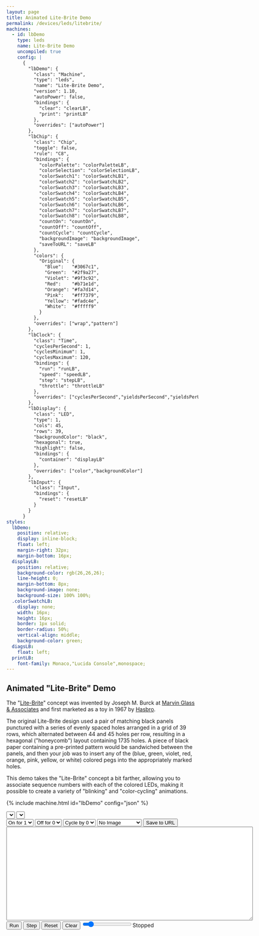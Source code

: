 ```yaml
---
layout: page
title: Animated Lite-Brite Demo
permalink: /devices/leds/litebrite/
machines:
  - id: lbDemo
    type: leds
    name: Lite-Brite Demo
    uncompiled: true
    config: |
      {
        "lbDemo": {
          "class": "Machine",
          "type": "leds",
          "name": "Lite-Brite Demo",
          "version": 1.10,
          "autoPower": false,
          "bindings": {
            "clear": "clearLB",
            "print": "printLB"
          },
          "overrides": ["autoPower"]
        },
        "lbChip": {
          "class": "Chip",
          "toggle": false,
          "rule": "C8",
          "bindings": {
            "colorPalette": "colorPaletteLB",
            "colorSelection": "colorSelectionLB",
            "colorSwatch1": "colorSwatchLB1",
            "colorSwatch2": "colorSwatchLB2",
            "colorSwatch3": "colorSwatchLB3",
            "colorSwatch4": "colorSwatchLB4",
            "colorSwatch5": "colorSwatchLB5",
            "colorSwatch6": "colorSwatchLB6",
            "colorSwatch7": "colorSwatchLB7",
            "colorSwatch8": "colorSwatchLB8",
            "countOn": "countOn",
            "countOff": "countOff",
            "countCycle": "countCycle",
            "backgroundImage": "backgroundImage",
            "saveToURL": "saveLB"
          },
          "colors": {
            "Original": {
              "Blue":   "#3067c1",
              "Green":  "#2f9a27",
              "Violet": "#9f3c92",
              "Red":    "#b71e1d",
              "Orange": "#fa7d14",
              "Pink":   "#ff7379",
              "Yellow": "#fadc4e",
              "White":  "#fffff9"
            }
          },
          "overrides": ["wrap","pattern"]
        },
        "lbClock": {
          "class": "Time",
          "cyclesPerSecond": 1,
          "cyclesMinimum": 1,
          "cyclesMaximum": 120,
          "bindings": {
            "run": "runLB",
            "speed": "speedLB",
            "step": "stepLB",
            "throttle": "throttleLB"
          },
          "overrides": ["cyclesPerSecond","yieldsPerSecond","yieldsPerUpdate","cyclesMinimum","cyclesMaximum","requestAnimationFrame"]
        },
        "lbDisplay": {
          "class": "LED",
          "type": 1,
          "cols": 45,
          "rows": 39,
          "backgroundColor": "black",
          "hexagonal": true,
          "highlight": false,
          "bindings": {
            "container": "displayLB"
          },
          "overrides": ["color","backgroundColor"]
        },
        "lbInput": {
          "class": "Input",
          "bindings": {
            "reset": "resetLB"
          }
        }
      }
styles:
  lbDemo:
    position: relative;
    display: inline-block;
    float: left;
    margin-right: 32px;
    margin-bottom: 16px;
  displayLB:
    position: relative;
    background-color: rgb(26,26,26);
    line-height: 0;
    margin-bottom: 8px;
    background-image: none;
    background-size: 100% 100%;
  .colorSwatchLB:
    display: none;
    width: 16px;
    height: 16px;
    border: 1px solid;
    border-radius: 50%;
    vertical-align: middle;
    background-color: green;
  diagsLB:
    float: left;
  printLB:
    font-family: Monaco,"Lucida Console",monospace;
---
```


Animated "Lite-Brite" Demo
--------------------------

The "[Lite-Brite](https://en.wikipedia.org/wiki/Lite-Brite)" concept was invented by Joseph M. Burck at
[Marvin Glass & Associates](https://en.wikipedia.org/wiki/Marvin_Glass_and_Associates) and first marketed as a toy
in 1967 by [Hasbro](https://en.wikipedia.org/wiki/Hasbro).

The original Lite-Brite design used a pair of matching black panels punctured with a series of evenly spaced holes
arranged in a grid of 39 rows, which alternated between 44 and 45 holes per row, resulting in a hexagonal ("honeycomb")
layout containing 1735 holes.  A piece of black paper containing a pre-printed pattern would be sandwiched between
the panels, and then your job was to insert any of the (blue, green, violet, red, orange, pink, yellow, or white)
colored pegs into the appropriately marked holes.

This demo takes the "Lite-Brite" concept a bit farther, allowing you to associate sequence numbers with each of the
colored LEDs, making it possible to create a variety of "blinking" and "color-cycling" animations.

{% include machine.html id="lbDemo" config="json" %}

<div id="lbDemo">
  <div id="displayLB"></div>
  <select id="colorPaletteLB"></select>&nbsp;<select id="colorSelectionLB"></select>
  <div id="colorSwatchLB1" class="colorSwatchLB"></div>
  <div id="colorSwatchLB2" class="colorSwatchLB"></div>
  <div id="colorSwatchLB3" class="colorSwatchLB"></div>
  <div id="colorSwatchLB4" class="colorSwatchLB"></div>
  <div id="colorSwatchLB5" class="colorSwatchLB"></div>
  <div id="colorSwatchLB6" class="colorSwatchLB"></div>
  <div id="colorSwatchLB7" class="colorSwatchLB"></div>
  <div id="colorSwatchLB8" class="colorSwatchLB"></div>
  <select id="countOn">
    <option value="0">On for 0</option>
    <option value="1" selected="selected">On for 1</option>
    <option value="2">On for 2</option>
    <option value="3">On for 3</option>
    <option value="4">On for 4</option>
    <option value="5">On for 5</option>
    <option value="6">On for 6</option>
    <option value="7">On for 7</option>
  </select>
  <select id="countOff">
    <option value="0" selected="selected">Off for 0</option>
    <option value="1">Off for 1</option>
    <option value="2">Off for 2</option>
    <option value="3">Off for 3</option>
    <option value="4">Off for 4</option>
    <option value="5">Off for 5</option>
    <option value="6">Off for 6</option>
    <option value="7">Off for 7</option>
  </select>
  <select id="countCycle">
    <option value="0" selected="selected">Cycle by 0</option>
    <option value="1">Cycle by 1</option>
    <option value="2">Cycle by 2</option>
    <option value="3">Cycle by 3</option>
    <option value="4">Cycle by 4</option>
    <option value="5">Cycle by 5</option>
    <option value="6">Cycle by 6</option>
    <option value="7">Cycle by 7</option>
  </select>
  <select id="backgroundImage">
    <option value="" selected="selected">No Image</option>
    <option value="images/Snow_Man.jpg">Snow Man</option>
    <option value="images/Bird_of_Paradise.jpg">Bird of Paradise</option>
  </select>
  <button id="saveLB">Save to URL</button>
</div>
<div id="diagsLB">
  <div>
    <textarea id="printLB" cols="78" rows="16"></textarea>
  </div>
  <button id="runLB">Run</button>
  <button id="stepLB">Step</button>
  <button id="resetLB">Reset</button>
  <button id="clearLB">Clear</button>
  <input type="range" min="1" max="120" value="15" class="slider" id="throttleLB"><span id="speedLB">Stopped</span>
</div>
